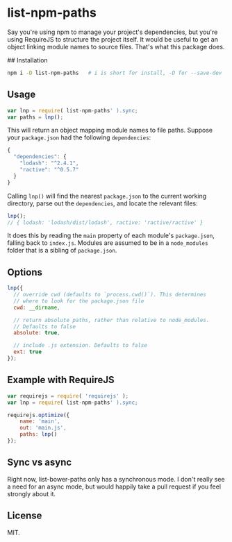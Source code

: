 # list-npm-paths

Say you're using npm to manage your project's dependencies, but you're using RequireJS to structure the project itself. It would be useful to get an object linking module names to source files. That's what this package does.


## Installation

```bash
npm i -D list-npm-paths   # i is short for install, -D for --save-dev
```

## Usage

```js
var lnp = require( list-npm-paths' ).sync;
var paths = lnp();
```

This will return an object mapping module names to file paths. Suppose your `package.json` had the following `dependencies`:

```js
{
  "dependencies": {
    "lodash": "^2.4.1",
    "ractive": "^0.5.7"
  }
}
```

Calling `lnp()` will find the nearest `package.json` to the current working directory, parse out the `dependencies`, and locate the relevant files:

```js
lnp();
// { lodash: 'lodash/dist/lodash', ractive: 'ractive/ractive' }
```

It does this by reading the `main` property of each module's `package.json`, falling back to `index.js`. Modules are assumed to be in a `node_modules` folder that is a sibling of `package.json`.


## Options

```js
lnp({
  // override cwd (defaults to `process.cwd()`). This determines
  // where to look for the package.json file
  cwd: __dirname,

  // return absolute paths, rather than relative to node_modules.
  // Defaults to false
  absolute: true,

  // include .js extension. Defaults to false
  ext: true
});
```


## Example with RequireJS

```js
var requirejs = require( 'requirejs' );
var lnp = require( list-npm-paths' ).sync;

requirejs.optimize({
	name: 'main',
	out: 'main.js',
	paths: lnp()
});
```


## Sync vs async

Right now, list-bower-paths only has a synchronous mode. I don't really see a need for an async mode, but would happily take a pull request if you feel strongly about it.


## License

MIT.
